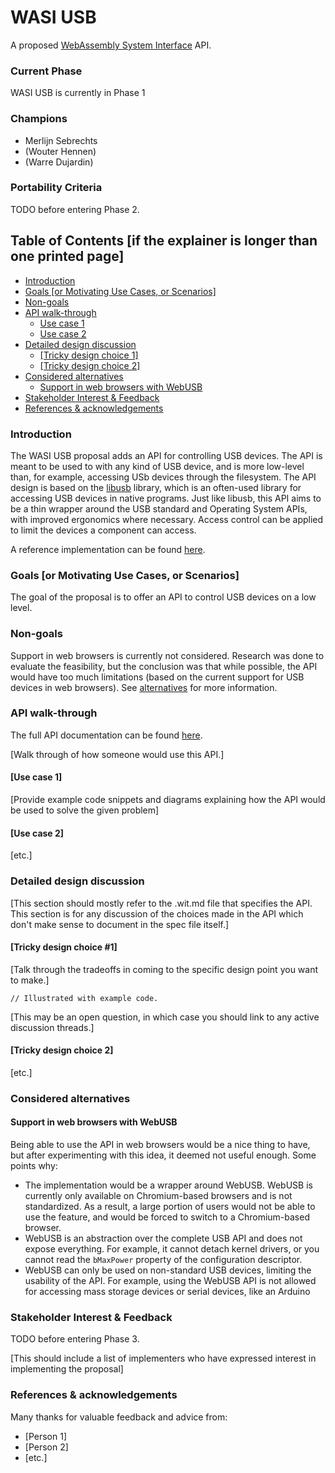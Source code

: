 # WASI USB

A proposed [WebAssembly System Interface](https://github.com/WebAssembly/WASI) API.

### Current Phase

WASI USB is currently in Phase 1

### Champions

<!---
Please limit to one champion per company or organization
-->
- Merlijn Sebrechts
- (Wouter Hennen)
- (Warre Dujardin)

### Portability Criteria

TODO before entering Phase 2.

## Table of Contents [if the explainer is longer than one printed page]

- [Introduction](#introduction)
- [Goals [or Motivating Use Cases, or Scenarios]](#goals-or-motivating-use-cases-or-scenarios)
- [Non-goals](#non-goals)
- [API walk-through](#api-walk-through)
  - [Use case 1](#use-case-1)
  - [Use case 2](#use-case-2)
- [Detailed design discussion](#detailed-design-discussion)
  - [[Tricky design choice 1]](#tricky-design-choice-1)
  - [[Tricky design choice 2]](#tricky-design-choice-2)
- [Considered alternatives](#considered-alternatives)
  - [Support in web browsers with WebUSB](#support-in-web-browsers-with-webusb)
- [Stakeholder Interest & Feedback](#stakeholder-interest--feedback)
- [References & acknowledgements](#references--acknowledgements)

### Introduction

The WASI USB proposal adds an API for controlling USB devices. The API is meant to be used to with any kind of USB device, and is more low-level than, for example, accessing USb devices through the filesystem. The API design is based on the [libusb](https://libusb.info/) library, which is an often-used library for accessing USB devices in native programs. Just like libusb, this API aims to be a thin wrapper around the USB standard and Operating System APIs, with improved ergonomics where necessary. Access control can be applied to limit the devices a component can access.

A reference implementation can be found [here](https://github.com/Wouter01/USB_WASI).

### Goals [or Motivating Use Cases, or Scenarios]

The goal of the proposal is to offer an API to control USB devices on a low level.

### Non-goals

Support in web browsers is currently not considered. Research was done to evaluate the feasibility, but the conclusion was that while possible, the API would have too much limitations (based on the current support for USB devices in web browsers). See [alternatives](#support-in-web-browsers-with-webusb) for more information.

### API walk-through

The full API documentation can be found [here](wasi-proposal-template.md).

[Walk through of how someone would use this API.]

#### [Use case 1]

[Provide example code snippets and diagrams explaining how the API would be used to solve the given problem]

#### [Use case 2]

[etc.]

### Detailed design discussion

[This section should mostly refer to the .wit.md file that specifies the API. This section is for any discussion of the choices made in the API which don't make sense to document in the spec file itself.]

#### [Tricky design choice #1]

[Talk through the tradeoffs in coming to the specific design point you want to make.]

```
// Illustrated with example code.
```

[This may be an open question, in which case you should link to any active discussion threads.]

#### [Tricky design choice 2]

[etc.]

### Considered alternatives

#### Support in web browsers with WebUSB
Being able to use the API in web browsers would be a nice thing to have, but after experimenting with this idea, it deemed not useful enough. Some points why:
- The implementation would be a wrapper around WebUSB. WebUSB is currently only available on Chromium-based browsers and is not standardized. As a result, a large portion of users would not be able to use the feature, and would be forced to switch to a Chromium-based browser.
- WebUSB is an abstraction over the complete USB API and does not expose everything. For example, it cannot detach kernel drivers, or you cannot read the `bMaxPower` property of the configuration descriptor.
- WebUSB can only be used on non-standard USB devices, limiting the usability of the API. For example, using the WebUSB API is not allowed for accessing mass storage devices or serial devices, like an Arduino

### Stakeholder Interest & Feedback

TODO before entering Phase 3.

[This should include a list of implementers who have expressed interest in implementing the proposal]

### References & acknowledgements

Many thanks for valuable feedback and advice from:

- [Person 1]
- [Person 2]
- [etc.]
